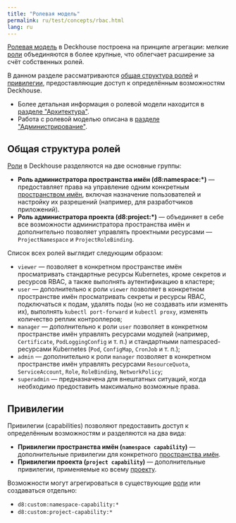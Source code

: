 ```yaml
---
title: "Ролевая модель"
permalink: ru/test/concepts/rbac.html
lang: ru
---
```


[Ролевая модель](../glossary.html#ролевая-модель) в Deckhouse построена на принципе агрегации: мелкие [роли](../glossary.html#ролевая-модель) объединяются в более крупные, что облегчает расширение за счёт собственных ролей.

В данном разделе рассматриваются [общая структура ролей](#общая-структура-ролей) и [привилегии](#привилегии), предоставляющие доступ к определённым возможностям Deckhouse.

- Более детальная информация о ролевой модели находится в [разделе "Архитектура"](../architecture/rbac.html).
- Работа с ролевой моделью описана в [разделе "Администрирование"](../admin/rbac.html).

## Общая структура ролей

[Роли](glossary.html#ролевая-модель) в Deckhouse разделяются на две основные группы:

- **Роль администратора пространства имён (d8:namespace:*)** — предоставляет права на управление одним конкретным [пространством имён](glossary.html#пространство-имён), включая назначение пользователей и настройку их разрешений (например, для разработчиков приложений).
- **Роль администратора проекта (d8:project:*)** — объединяет в себе все возможности администратора пространства имён и дополнительно позволяет управлять проектными ресурсами — `ProjectNamespace` и `ProjectRoleBinding`.

Список всех ролей выглядит следующим образом:

- `viewer` — позволяет в конкретном пространстве имён просматривать стандартные ресурсы Kubernetes, кроме секретов и ресурсов RBAC, а также выполнять аутентификацию в кластере;
- `user` — дополнительно к роли `viewer` позволяет в конкретном пространстве имён просматривать секреты и ресурсы RBAC, подключаться к подам, удалять поды (но не создавать или изменять их), выполнять `kubectl port-forward` и `kubectl proxy`, изменять количество реплик контроллеров;
- `manager` — дополнительно к роли `user` позволяет в конкретном пространстве имён управлять ресурсами модулей (например, `Certificate`, `PodLoggingConfig` и т. п.) и стандартными namespaced-ресурсами Kubernetes (`Pod`, `ConfigMap`, `CronJob` и т. п.);
- `admin` — дополнительно к роли `manager` позволяет в конкретном пространстве имён управлять ресурсами `ResourceQuota`, `ServiceAccount`, `Role`, `RoleBinding`, `NetworkPolicy`;
- `superadmin` — предназначена для внештатных ситуаций, когда необходимо предоставить максимально возможные права.

## Привилегии

Привилегии (capabilities) позволяют предоставить доступ к определённым возможностям и разделяются на два вида:

- **Привилегии пространства имён (`namespace capability`)** — дополнительные привилегии для конкретного [пространства имён](glossary.html#пространство-имён).
- **Привилегии проекта (`project capability`)** — дополнительные привилегии, применяемые ко всему [проекту](glossary.html#проект).

Возможности могут агрегироваться в существующие [роли](glossary.html#ролевая-модель) или создаваться отдельно:

- `d8:custom:namespace-capability:*`
- `d8:custom:project-capability:*`

